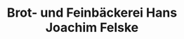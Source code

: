 ---
title: "Brot- und Feinbäckerei Hans Joachim Felske"
url: /kuestriner-vorland/brot-und-feinbaeckerei-hans-joachim-felske/
shop: Bäckerei
---